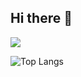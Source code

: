 ## Hi there 👋

![](https://github-readme-stats.vercel.app/api?username=rockyshen&show_icons=true&theme=transparent)

![Top Langs](https://github-readme-stats.vercel.app/api/top-langs/?username=rockyshen&layout=compact&theme=tokyonight)


<!--
**rockyshen/rockyshen** is a ✨ _special_ ✨ repository because its `README.md` (this file) appears on your GitHub profile.

Here are some ideas to get you started:

- 🔭 I’m currently working on ...
- 🌱 I’m currently learning ...
- 👯 I’m looking to collaborate on ...
- 🤔 I’m looking for help with ...
- 💬 Ask me about ...
- 📫 How to reach me: ...
- 😄 Pronouns: ...
- ⚡ Fun fact: ...
-->

